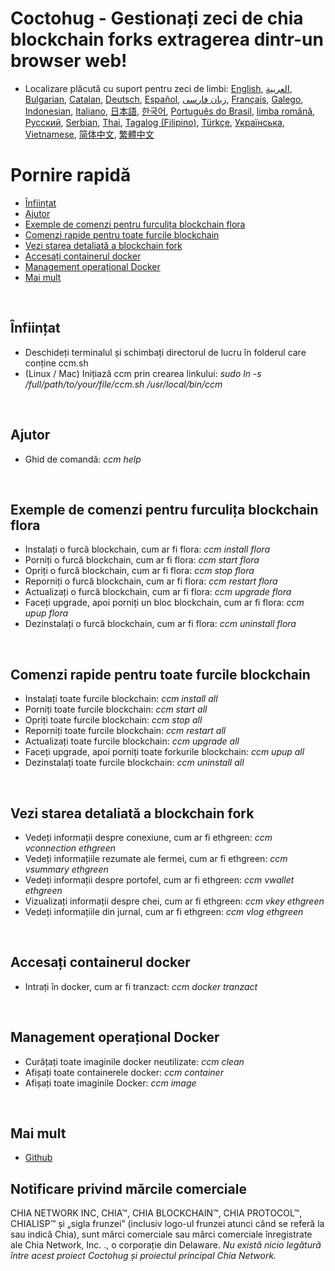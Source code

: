 # Coctohug - Gestionați zeci de chia blockchain forks extragerea dintr-un browser web!
- Localizare plăcută cu suport pentru zeci de limbi: [English](./ccm_en.md), [العربية](./ccm_ar.md), [Bulgarian](./ccm_bg.md), [Catalan](./ccm_ca.md), [Deutsch](./ccm_de.md), [Español](./ccm_es.md), [زبان فارسی](./ccm_fa.md), [Français](./ccm_fr.md), [Galego](./ccm_gl.md), [Indonesian](./ccm_id.md), [Italiano](./ccm_it.md), [日本語](./ccm_ja.md), [한국어](./ccm_ko.md), [Português do Brasil](./ccm_pt.md), [limba română](./ccm_ro.md), [Русский](./ccm_ru.md), [Serbian](./ccm_sr.md), [Thai](./ccm_th.md), [Tagalog (Filipino)](./ccm_tl.md), [Türkçe](./ccm_tr.md), [Українська](./ccm_uk.md), [Vietnamese](./ccm_vi.md), [简体中文](./ccm_zh-CN.md), [繁體中文](./ccm_zh-TW.md)


# Pornire rapidă
  - [Înființat](#ccm-setup)
  - [Ajutor](#ccm-help)
  - [Exemple de comenzi pentru furculița blockchain flora](#ccm-sample)
  - [Comenzi rapide pentru toate furcile blockchain](#ccm-all)
  - [Vezi starea detaliată a blockchain fork](#ccm-view)
  - [Accesați containerul docker](#ccm-docker)
  - [Management operațional Docker](#ccm-docker-manage)
  - [Mai mult](#ccm-more)
  

<p id="ccm-setup">&nbsp;</p>

## Înființat
- Deschideți terminalul și schimbați directorul de lucru în folderul care conține ccm.sh
- (Linux / Mac) Inițiază ccm prin crearea linkului: <i>sudo ln -s /full/path/to/your/file/ccm.sh /usr/local/bin/ccm</i>


<p id="ccm-help">&nbsp;</p>

## Ajutor
- Ghid de comandă: <i>ccm help</i>


<p id="ccm-sample">&nbsp;</p>

## Exemple de comenzi pentru furculița blockchain flora
- Instalați o furcă blockchain, cum ar fi flora: <i>ccm install flora</i>
- Porniți o furcă blockchain, cum ar fi flora: <i>ccm start flora</i>
- Opriți o furcă blockchain, cum ar fi flora: <i>ccm stop flora</i>
- Reporniți o furcă blockchain, cum ar fi flora: <i>ccm restart flora</i>
- Actualizați o furcă blockchain, cum ar fi flora: <i>ccm upgrade flora</i>
- Faceți upgrade, apoi porniți un bloc blockchain, cum ar fi flora: <i>ccm upup flora</i>
- Dezinstalați o furcă blockchain, cum ar fi flora: <i>ccm uninstall flora</i>


<p id="ccm-all">&nbsp;</p>

## Comenzi rapide pentru toate furcile blockchain
- Instalați toate furcile blockchain: <i>ccm install all</i>
- Porniți toate furcile blockchain: <i>ccm start all</i>
- Opriți toate furcile blockchain: <i>ccm stop all</i>
- Reporniți toate furcile blockchain: <i>ccm restart all</i>
- Actualizați toate furcile blockchain: <i>ccm upgrade all</i>
- Faceți upgrade, apoi porniți toate forkurile blockchain: <i>ccm upup all</i>
- Dezinstalați toate furcile blockchain: <i>ccm uninstall all</i>


<p id="ccm-view">&nbsp;</p>

## Vezi starea detaliată a blockchain fork
- Vedeți informații despre conexiune, cum ar fi ethgreen: <i>ccm vconnection ethgreen</i>
- Vedeți informațiile rezumate ale fermei, cum ar fi ethgreen: <i>ccm vsummary ethgreen</i>
- Vedeți informații despre portofel, cum ar fi ethgreen: <i>ccm vwallet ethgreen</i>
- Vizualizați informații despre chei, cum ar fi ethgreen: <i>ccm vkey ethgreen</i>
- Vedeți informațiile din jurnal, cum ar fi ethgreen: <i>ccm vlog ethgreen</i>


<p id="ccm-docker">&nbsp;</p>

## Accesați containerul docker
- Intrați în docker, cum ar fi tranzact: <i>ccm docker tranzact</i>


<p id="ccm-docker-manage">&nbsp;</p>

## Management operațional Docker
- Curățați toate imaginile docker neutilizate: <i>ccm clean</i>
- Afișați toate containerele docker: <i>ccm container</i>
- Afișați toate imaginile Docker: <i>ccm image</i>


<p id="ccm-more">&nbsp;</p>

## Mai mult
- [Github](https://github.com/raingggg/coctohug-manager)

## Notificare privind mărcile comerciale
CHIA NETWORK INC, CHIA™, CHIA BLOCKCHAIN™, CHIA PROTOCOL™, CHIALISP™ și „sigla frunzei” (inclusiv logo-ul frunzei atunci când se referă la sau indică Chia), sunt mărci comerciale sau mărci comerciale înregistrate ale Chia Network, Inc. ., o corporație din Delaware. *Nu există nicio legătură între acest proiect Coctohug și proiectul principal Chia Network.*
 
 
 
 
